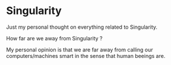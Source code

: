 # Singularity
Just my personal thought on everything related to Singularity.

How far are we away from Singularity ?

My personal opinion is that we are far away from calling our computers/machines smart in the sense that human beeings are.
